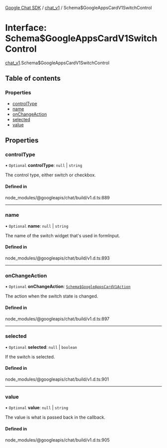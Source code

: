[Google Chat SDK](../README.md) / [chat\_v1](../modules/chat_v1.md) / Schema$GoogleAppsCardV1SwitchControl

# Interface: Schema$GoogleAppsCardV1SwitchControl

[chat_v1](../modules/chat_v1.md).Schema$GoogleAppsCardV1SwitchControl

## Table of contents

### Properties

- [controlType](chat_v1.Schema_GoogleAppsCardV1SwitchControl.md#controltype)
- [name](chat_v1.Schema_GoogleAppsCardV1SwitchControl.md#name)
- [onChangeAction](chat_v1.Schema_GoogleAppsCardV1SwitchControl.md#onchangeaction)
- [selected](chat_v1.Schema_GoogleAppsCardV1SwitchControl.md#selected)
- [value](chat_v1.Schema_GoogleAppsCardV1SwitchControl.md#value)

## Properties

### controlType

• `Optional` **controlType**: ``null`` \| `string`

The control type, either switch or checkbox.

#### Defined in

node_modules/@googleapis/chat/build/v1.d.ts:889

___

### name

• `Optional` **name**: ``null`` \| `string`

The name of the switch widget that's used in formInput.

#### Defined in

node_modules/@googleapis/chat/build/v1.d.ts:893

___

### onChangeAction

• `Optional` **onChangeAction**: [`Schema$GoogleAppsCardV1Action`](chat_v1.Schema_GoogleAppsCardV1Action.md)

The action when the switch state is changed.

#### Defined in

node_modules/@googleapis/chat/build/v1.d.ts:897

___

### selected

• `Optional` **selected**: ``null`` \| `boolean`

If the switch is selected.

#### Defined in

node_modules/@googleapis/chat/build/v1.d.ts:901

___

### value

• `Optional` **value**: ``null`` \| `string`

The value is what is passed back in the callback.

#### Defined in

node_modules/@googleapis/chat/build/v1.d.ts:905
